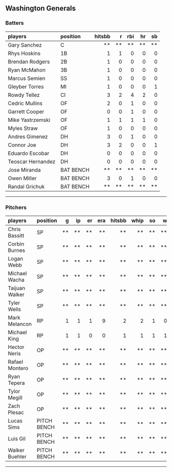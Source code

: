 ## Washington Generals

### Batters

 
|players           |position  | hitsbb|  r| rbi| hr| sb| 
|:-----------------|:---------|------:|--:|---:|--:|--:| 
|Gary Sanchez      |C         |     **| **|  **| **| **| 
|Rhys Hoskins      |1B        |      1|  1|   0|  0|  0| 
|Brendan Rodgers   |2B        |      1|  0|   0|  0|  0| 
|Ryan McMahon      |3B        |      1|  0|   0|  0|  0| 
|Marcus Semien     |SS        |      1|  0|   0|  0|  0| 
|Gleyber Torres    |MI        |      1|  0|   0|  0|  1| 
|Rowdy Tellez      |CI        |      3|  2|   4|  2|  0| 
|Cedric Mullins    |OF        |      2|  0|   1|  0|  0| 
|Garrett Cooper    |OF        |      0|  0|   1|  0|  0| 
|Mike Yastrzemski  |OF        |      1|  1|   1|  1|  0| 
|Myles Straw       |OF        |      1|  0|   0|  0|  0| 
|Andres Gimenez    |DH        |      3|  0|   1|  0|  0| 
|Connor Joe        |DH        |      3|  2|   0|  0|  1| 
|Eduardo Escobar   |DH        |      0|  0|   0|  0|  0| 
|Teoscar Hernandez |DH        |      0|  0|   0|  0|  0| 
|Jose Miranda      |BAT BENCH |     **| **|  **| **| **| 
|Owen Miller       |BAT BENCH |      3|  0|   1|  0|  0| 
|Randal Grichuk    |BAT BENCH |     **| **|  **| **| **| 


* * *

### Pitchers

 
|players        |position    |  g| ip| er| era| hitsbb| whip| so|  w| sv| 
|:--------------|:-----------|--:|--:|--:|---:|------:|----:|--:|--:|--:| 
|Chris Bassitt  |SP          | **| **| **|  **|     **|   **| **| **| **| 
|Corbin Burnes  |SP          | **| **| **|  **|     **|   **| **| **| **| 
|Logan Webb     |SP          | **| **| **|  **|     **|   **| **| **| **| 
|Michael Wacha  |SP          | **| **| **|  **|     **|   **| **| **| **| 
|Taijuan Walker |SP          | **| **| **|  **|     **|   **| **| **| **| 
|Tyler Wells    |SP          | **| **| **|  **|     **|   **| **| **| **| 
|Mark Melancon  |RP          |  1|  1|  1|   9|      2|    2|  1|  0|  0| 
|Michael King   |RP          |  1|  1|  0|   0|      1|    1|  1|  1|  0| 
|Hector Neris   |OP          | **| **| **|  **|     **|   **| **| **| **| 
|Rafael Montero |OP          | **| **| **|  **|     **|   **| **| **| **| 
|Ryan Tepera    |OP          | **| **| **|  **|     **|   **| **| **| **| 
|Tylor Megill   |OP          | **| **| **|  **|     **|   **| **| **| **| 
|Zach Plesac    |OP          | **| **| **|  **|     **|   **| **| **| **| 
|Lucas Sims     |PITCH BENCH | **| **| **|  **|     **|   **| **| **| **| 
|Luis Gil       |PITCH BENCH | **| **| **|  **|     **|   **| **| **| **| 
|Walker Buehler |PITCH BENCH | **| **| **|  **|     **|   **| **| **| **| 


* * *


